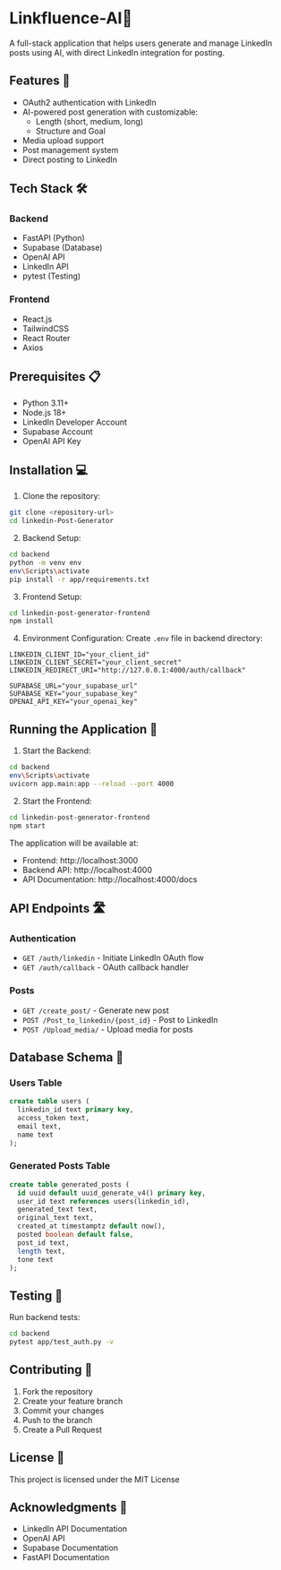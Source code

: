 # Linkfluence-AI📱

A full-stack application that helps users generate and manage LinkedIn posts using AI, with direct LinkedIn integration for posting.

## Features 🌟

- OAuth2 authentication with LinkedIn
- AI-powered post generation with customizable:
  - Length (short, medium, long)
  - Structure and Goal
- Media upload support
- Post management system
- Direct posting to LinkedIn

## Tech Stack 🛠️

### Backend
- FastAPI (Python)
- Supabase (Database)
- OpenAI API
- LinkedIn API
- pytest (Testing)

### Frontend
- React.js
- TailwindCSS
- React Router
- Axios

## Prerequisites 📋

- Python 3.11+
- Node.js 18+
- LinkedIn Developer Account
- Supabase Account
- OpenAI API Key

## Installation 💻

1. Clone the repository:
```bash
git clone <repository-url>
cd linkedin-Post-Generator
```

2. Backend Setup:
```bash
cd backend
python -m venv env
env\Scripts\activate
pip install -r app/requirements.txt
```

3. Frontend Setup:
```bash
cd linkedin-post-generator-frontend
npm install
```

4. Environment Configuration:
Create `.env` file in backend directory:
````properties
LINKEDIN_CLIENT_ID="your_client_id"
LINKEDIN_CLIENT_SECRET="your_client_secret"
LINKEDIN_REDIRECT_URI="http://127.0.0.1:4000/auth/callback"

SUPABASE_URL="your_supabase_url"
SUPABASE_KEY="your_supabase_key"
OPENAI_API_KEY="your_openai_key"
````

## Running the Application 🚀

1. Start the Backend:
```bash
cd backend
env\Scripts\activate
uvicorn app.main:app --reload --port 4000
```

2. Start the Frontend:
```bash
cd linkedin-post-generator-frontend
npm start
```

The application will be available at:
- Frontend: http://localhost:3000
- Backend API: http://localhost:4000
- API Documentation: http://localhost:4000/docs

## API Endpoints 🛣️

### Authentication
- `GET /auth/linkedin` - Initiate LinkedIn OAuth flow
- `GET /auth/callback` - OAuth callback handler

### Posts
- `GET /create_post/` - Generate new post
- `POST /Post_to_linkedin/{post_id}` - Post to LinkedIn
- `POST /Upload_media/` - Upload media for posts

## Database Schema 💾

### Users Table
```sql
create table users (
  linkedin_id text primary key,
  access_token text,
  email text,
  name text
);
```

### Generated Posts Table
```sql
create table generated_posts (
  id uuid default uuid_generate_v4() primary key,
  user_id text references users(linkedin_id),
  generated_text text,
  original_text text,
  created_at timestamptz default now(),
  posted boolean default false,
  post_id text,
  length text,
  tone text
);
```

## Testing 🧪

Run backend tests:
```bash
cd backend
pytest app/test_auth.py -v
```

## Contributing 🤝

1. Fork the repository
2. Create your feature branch
3. Commit your changes
4. Push to the branch
5. Create a Pull Request

## License 📄

This project is licensed under the MIT License

## Acknowledgments 🙏

- LinkedIn API Documentation
- OpenAI API
- Supabase Documentation
- FastAPI Documentation
